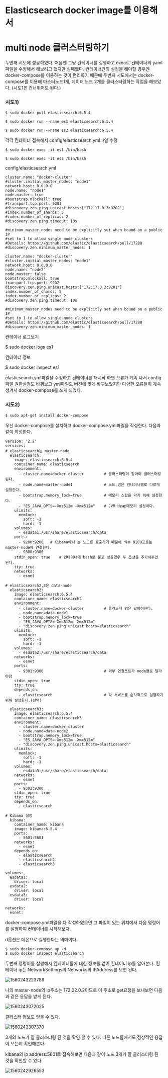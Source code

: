 # Elasticsearch docker image를 이용해서 

# multi node 클러스터링하기

두번째 시도에 성공하였다. 처음엔 그냥 컨테이너를 실행하고 exec로 컨테이너의 yaml파일을 수정해서 해보려고 했지만 실패했다. 컨테이너간의 설정을 해야할 경우엔 docker-compose를 이용하는 것이 편리하기 때문에 두번째 시도에서는  docker-compose를 이용해 마스터노드1개, 데이터 노드 2개를 클러스터링하는 작업을 해보았다. (시도1은 건너뛰어도 된다.)



### 시도1)

```
$ sudo docker pull elasticsearch:6.5.4

$ sudo docker run --name es1 elasticsearch:6.5.4

$ sudo docker run --name es2 elasticsearch:6.5.4
```



각각 컨테이너 접속해서 config/elasticsearch.yml파일 수정

```
$ sudo docker exec -it es1 /bin/bash

$ sudo docker exec -it es2 /bin/bash
```



config/elasticsearch.yml

```cluster.name: "docker-cluster"
cluster.name: "docker-cluster"
#cluster.initial_master_nodes: "node1"
network.host: 0.0.0.0
node.name: "node1"
node.master: true
#bootstrap.mlockall: true
#transport.tcp.port: 9201
#discovery.zen.ping.unicast.hosts:["172.17.0.3:9202"]
#index.number_of_shards: 5
#index.number_of_replicas: 2
#discovery.zen.ping.timeout: 10s

#minimum_master_nodes need to be explicitly set when bound on a public IP
#set to 1 to allow single node clusters
#Details: https://github.com/elastic/elasticsearch/pull/17288
#discovery.zen.minimum_master_nodes: 1
```

```
cluster.name: "docker-cluster"
#cluster.initial_master_nodes: "node1"
network.host: 0.0.0.0
node.name: "node2"
node.master: false
bootstrap.mlockall: true
transport.tcp.port: 9202
discovery.zen.ping.unicast.hosts:["172.17.0.2:9201"]
index.number_of_shards: 5
index.number_of_replicas: 2
#discovery.zen.ping.timeout: 10s

#minimum_master_nodes need to be explicitly set when bound on a public IP
#set to 1 to allow single node clusters
#Details: https://github.com/elastic/elasticsearch/pull/17288
#discovery.zen.minimum_master_nodes: 1
```



컨테이너 로그보기

$ sudo docker logs es1



컨테이너 정보

$ sudo docker inspect es1



elasticsearch.yml파일을 수정하고 컨테이너를 재시작 하면 오류가 계속 나서 config파일 권한설정도 바꿔보고 yml파일도 버전에 맞게 바꿔보았지만 다양한 오류들이 계속 생겨서 docker-compose를 쓰게 되었다.



### 시도2)

```
$ sudo apt-get install docker-compose
```



우선 docker-compose를 설치하고 docker-compose.yml파일을 작성한다. 다음과 같이 작성한다.

```
version: '2.2'
services:
# elasticsearch는 master-node
  elasticsearch:
    image: elasticsearch:6.5.4
    container_name: elasticsearch
    environment:
      - cluster.name=docker-cluster			# 클러스터명이 같아야 클러스터링 된다.
      - node.name=master-node1				# 노드 명은 컨테이너별로 다르게 설정한다.
      - bootstrap.memory_lock=true			# 메모리 스왑을 막기 위해 설정한다.
      - "ES_JAVA_OPTS=-Xms512m -Xmx512m"	# JVM Heap메모리 설정이다.
    ulimits:
      memlock:
        soft: -1
        hard: -1
    volumes:
      - esdata1:/usr/share/elasticsearch/data
    ports:
      - 9200:9200	# Kibana에서 본 노드를 호출하기 때문에 외부 9200포트는 master-node에 연결한다.
      - 9300:9300
    stdin_open: true	# 컨테이너에 bash로 붙고 싶을경우 두 옵션을 추가해주면 된다.
    tty: true
    networks:
      - esnet
      
# elasticsearch2,3은 data-node
  elasticsearch2:
    image: elasticsearch:6.5.4
    container_name: elasticsearch2
    environment:
      - cluster.name=docker-cluster			# 클러스터 명은 같아야한다.
      - node.name=data-node1
      - bootstrap.memory_lock=true
      - "ES_JAVA_OPTS=-Xms512m -Xmx512m"
      - "discovery.zen.ping.unicast.hosts=elasticsearch"
    ulimits:
      memlock:
        soft: -1
        hard: -1
    volumes:
      - esdata2:/usr/share/elasticsearch/data
    networks:
      - esnet
    ports:
      - 9301:9300							# 외부 연결포트가 node별로 달라야함
    stdin_open: true
    tty: true
    depends_on:
      - elasticsearch						# 각 서비스를 순차적으로 실행하기 위해 설정한다.(선택)
      
  elasticsearch3:
    image: elasticsearch:6.5.4
    container_name: elasticsearch3
    environment:
      - cluster.name=docker-cluster
      - node.name=data-node2
      - bootstrap.memory_lock=true
      - "ES_JAVA_OPTS=-Xms512m -Xmx512m"
      - "discovery.zen.ping.unicast.hosts=elasticsearch"
    ulimits:
      memlock:
        soft: -1
        hard: -1
    volumes:
      - esdata3:/usr/share/elasticsearch/data
    networks:
      - esnet
    ports:
      - 9302:9300
    stdin_open: true
    tty: true
    depends_on:
      - elasticsearch

# Kibana 설정
  kibana:
    container_name: kibana
    image: kibana:6.5.4
    ports:
      - 5601:5601
    networks:
      - esnet
    depends_on:
      - elasticsearch
      - elasticsearch2
      - elasticsearch3

volumes:
  esdata1:
    driver: local
  esdata2:
    driver: local
  esdata3:
    driver: local

networks:
  esnet:
```



docker-compose.yml파일을 다 작성하였으면 그 파일이 있는 위치에서 다음 명령어를 실행하여 컨테이너를 시작해보자.

d옵션은 데몬으로 실행한다는 의미이다.

```
$ sudo docker-compose up -d
$ sudo docker inspect elasticsearch
```

두번째 명령어를 실행해서 컨테이너들에 대한 정보를 얻어 컨테이너 ip를 알아본다. 컨테이너 ip는 NetworkSettings의 Networks의 IPAddress를 보면 된다.

![1560243223788](/home/jungeun/.config/Typora/typora-user-images/1560243223788.png)

나의 master-node의 ip주소는 172.22.0.2이므로 이 주소로 get요청을 보내보면 다음과 같은 응답을 받게 된다.

![1560243072025](/home/jungeun/.config/Typora/typora-user-images/1560243072025.png)

클러스터 정보도 얻을 수 있다.

![1560243307370](/home/jungeun/.config/Typora/typora-user-images/1560243307370.png)

3개의 노드가 잘 클러스터링 된 것을 확인 할 수 있다. 다른 노드들에서도 정상적인 응답이 오는지 확인해본다. 

kibana의 ip address:5601로 접속해보면 다음과 같이 노드 3개가 잘 클러스터링 된 것을 확인할 수 있다.

![1560242926553](/home/jungeun/.config/Typora/typora-user-images/1560242926553.png)